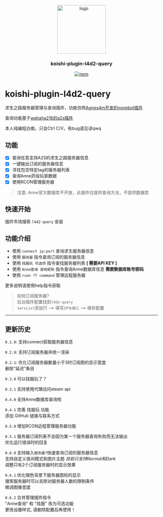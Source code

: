 #
<div align="center">
  <a href="https://github.com/initialencounter/mykoishi">
    <a href="https://koishi.chat/" target="_blank">
    <img width="160" src="https://koishi.chat/logo.png" alt="logo">
  </a>
  </a>
<h3 align="center">koishi-plugin-l4d2-query</h3>

[![npm](https://img.shields.io/npm/v/koishi-plugin-l4d2-query?style=flat-square)](https://www.npmjs.com/package/koishi-plugin-l4d2-query)
</div>

# koishi-plugin-l4d2-query

求生之路服务器管理与查询插件，功能仿照[Agnes4m开发的nonebot插件](https://github.com/Agnes4m/nonebot_plugin_l4d2_server)

查询功能基于[wahaha216的a2s插件](https://github.com/wahaha216/koishi-plugin-a2s)

本人纯编程白痴，只会Ctrl C/V，有bug请见谅qwq

## 功能
- [x] 查询任意支持A2S的求生之路服务器信息
- [x] 一键输出订阅的服务器信息
- [x] 寻找包含特定tag的服务器列表
- [x] 查询Anne药役玩家数据
- [x] 使用RCON管理服务器

> 注意: Anne官方数据库不开放，此插件仅提供查询方法，不提供数据库

## 快速开始

​插件市场搜索 `l4d2-query` 安装

## 功能介绍

- 使用 `connect ip:port` 查询求生服务器信息
- 使用 `服务器` 指令查询订阅的服务器信息
- 使用 `找服玩 可选项` 指令查找服务器列表 **[ 需要API KEY ]**
- 使用 `Anne查询 游戏昵称` 指令查询Anne数据库信息 **需要数据库账号密码**
- 使用 `rcon ?f command` 管理远程服务器

更多说明请使用help指令获取

> 如何订阅服务器?\
> 后台插件配置找到`l4d2-query`\
> `servList`添加行 --> 填写`IP与端口` --> 保存配置

---

## 更新历史


`0.1.0`: 支持connect获取服务器信息

`0.2.0`: 支持订阅服务器并统一渲染

`0.2.1`: 
优化订阅服务器数量小于3时订阅图的显示宽度\
删除“延迟”条目

`0.3.0`
可以找服玩了？

`0.3.1`
支持使用代理访问steam api

`0.4.0`
支持Anne数据库查询啦

`0.4.1`
完善 找服玩 功能\
添加 GitHub 链接与联系方式

`0.5.0`
增加RCON远程管理服务器功能

`0.5.1`
服务器订阅列表不会因为某一个服务器查询失败而无法输出\
优化运行错误时的回复

`0.6.0`
支持输入`服务器?`快速查询订阅的服务器信息\
支持自定义夜间模式和图片主题 *目前只支持Normal和Dark*\
调整只有2个订阅服务器时的显示效果

`0.6.1`
优化暗色背景下服务器图标的显示\
搜索服务器时可以去除对服务器人数的限制条件\
微调图像宽度

`0.6.2`
合并管理插件指令\
"Anne查询" 和 "找服" 改为可选功能\
更改设置样式, 请删除配置后再使用！
